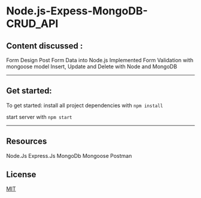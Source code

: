# Node.js-Expess-MongoDB-CRUD_API

## Content discussed :

Form Design
Post Form Data into Node.js
Implemented Form Validation with mongoose model
Insert, Update and Delete with Node and MongoDB

---

## Get started:

To get started:
install all project dependencies with ``` npm install ```

start server with ``` npm start ```

---

## Resources

Node.Js
Express.Js
MongoDb
Mongoose
Postman

## License
[MIT](https://choosealicense.com/licenses/mit/)
